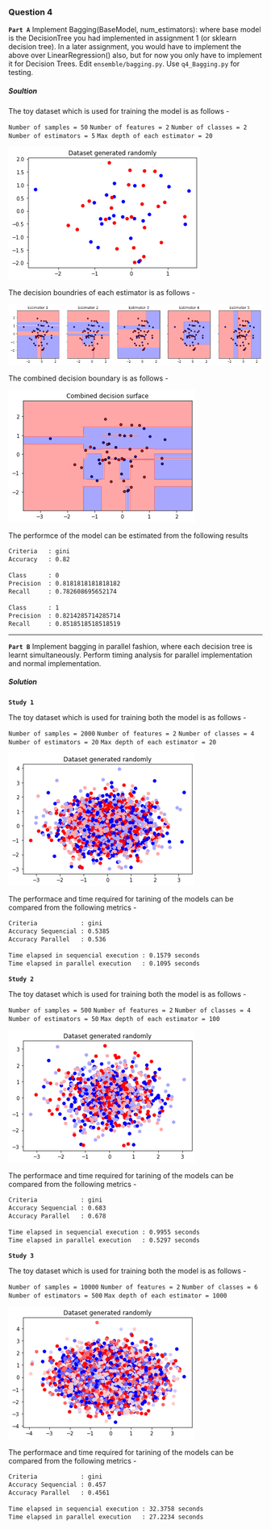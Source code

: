 ### Question 4

**`Part A`** Implement Bagging(BaseModel, num_estimators): where base model is the DecisionTree you had implemented in assignment 1 (or sklearn decision tree). In a later assignment, you would have to implement the above over LinearRegression() also, but for now you only have to implement it for Decision Trees. Edit `ensemble/bagging.py`. Use `q4_Bagging.py` for testing.

##### Soultion

The toy dataset which is used for training the model is as follows -

`Number of samples = 50`  `Number of features = 2`  `Number of classes = 2`  `Number of estimators = 5`  `Max depth of each estimator = 20`

<img src="./__plots__/q4_p1.png" title="" alt="" data-align="center">

The decision boundries of each estimator is as follows -

<img title="" src="./__plots__/q4_p2.png" alt="" data-align="center" width="793">

The combined decision boundary is as follows -

<img src="./__plots__/q4_p3.png" title="" alt="" data-align="center">

The performce of the model can be estimated from the following results

```
Criteria   : gini
Accuracy   : 0.82

Class      : 0
Precision  : 0.8181818181818182
Recall     : 0.782608695652174

Class      : 1
Precision  : 0.8214285714285714
Recall     : 0.8518518518518519
```

<hr>

**`Part B`** Implement bagging in parallel fashion, where each decision tree is learnt simultaneously. Perform timing analysis for parallel implementation and normal implementation.

##### Solution

**`Study 1`**

The toy dataset which is used for training both the model is as follows -

`Number of samples = 2000` `Number of features = 2` `Number of classes = 4` `Number of estimators = 20` `Max depth of each estimator = 20`

<img src="./__plots__/q4_p4.png" title="" alt="" data-align="center">

The performace and time required for tarining of the models can be compared from the following metrics -

```
Criteria            : gini
Accuracy Sequencial : 0.5385
Accuracy Parallel   : 0.536

Time elapsed in sequencial execution : 0.1579 seconds
Time elapsed in parallel execution   : 0.1095 seconds
```

**`Study 2`**

The toy dataset which is used for training both the model is as follows -

`Number of samples = 500` `Number of features = 2` `Number of classes = 4` `Number of estimators = 50` `Max depth of each estimator = 100`

<img src="./__plots__/q4_p5.png" title="" alt="" data-align="center">

The performace and time required for tarining of the models can be compared from the following metrics -

```
Criteria            : gini
Accuracy Sequencial : 0.683
Accuracy Parallel   : 0.678

Time elapsed in sequencial execution : 0.9955 seconds
Time elapsed in parallel execution   : 0.5297 seconds
```

**`Study 3`**

The toy dataset which is used for training both the model is as follows -

`Number of samples = 10000` `Number of features = 2` `Number of classes = 6` `Number of estimators = 500` `Max depth of each estimator = 1000`

<img src="./__plots__/q4_p6.png" title="" alt="" data-align="center">

The performace and time required for tarining of the models can be compared from the following metrics -

```
Criteria            : gini
Accuracy Sequencial : 0.457
Accuracy Parallel   : 0.4561

Time elapsed in sequencial execution : 32.3758 seconds
Time elapsed in parallel execution   : 27.2234 seconds
```
